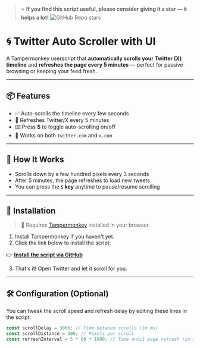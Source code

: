 > ⭐ **If you find this script useful, please consider giving it a star — it helps a lot!**
> ![GitHub Repo stars](https://img.shields.io/github/stars/Kyaa-A/Twitter-Auto-Scroll-?style=social)


# 🌀 Twitter Auto Scroller with UI

A Tampermonkey userscript that **automatically scrolls your Twitter (X) timeline** and **refreshes the page every 5 minutes** — perfect for passive browsing or keeping your feed fresh.

---

## 📦 Features

- ✅ Auto-scrolls the timeline every few seconds
- 🔁 Refreshes Twitter/X every 5 minutes
- ⌨️ Press **S** to toggle auto-scrolling on/off
- 💨 Works on both `twitter.com` and `x.com`

---

## 🧠 How It Works

- Scrolls down by a few hundred pixels every 3 seconds
- After 5 minutes, the page refreshes to load new tweets
- You can press the **`S` key** anytime to pause/resume scrolling

---

## 🚀 Installation

> 🧩 Requires [Tampermonkey](https://www.tampermonkey.net/) installed in your browser.

1. Install Tampermonkey if you haven't yet.
2. Click the link below to install the script:

👉 **[Install the script via GitHub](https://raw.githubusercontent.com/Kyaa-A/Twitter-Auto-Scroll-/main/twitter-auto-scroller.user.js)**

3. That's it! Open Twitter and let it scroll for you.

---

## 🛠️ Configuration (Optional)

You can tweak the scroll speed and refresh delay by editing these lines in the script:

```js
const scrollDelay = 3000; // Time between scrolls (in ms)
const scrollDistance = 500; // Pixels per scroll
const refreshInterval = 5 * 60 * 1000; // Time until page refresh (in ms)



